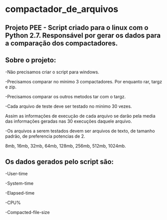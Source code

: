 # compactador_de_arquivos
## __Projeto PEE - Script criado para o linux com o Python 2.7. Responsável por gerar os dados para a comparação dos compactadores.__

## __Sobre o projeto:__

-Não precisamos criar o script para windows.

-Precisamos comparar no minimo 3 compactadores. Por enquanto rar, targz e zip.

-Precisamos comparar os outros metodos tar com o targz.

-Cada arquivo de teste deve ser testado no minimo 30 vezes. 

 Assim as informações de execução de cada arquivo se darão pela media das informações geradas nas 30 execuções daquele arquivo.
 
-Os arquivos a serem testados devem ser arquivos de texto, de tamanho padrão, de preferencia potencias de 2.

 8mb, 16mb, 32mb, 64mb, 128mb, 256mb, 512mb, 1024mb.
 
## __Os dados gerados pelo script são:__

-User-time

-System-time

-Elapsed-time

-CPU%

-Compacted-file-size
